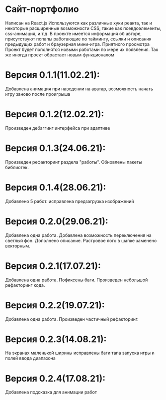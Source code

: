 # Сайт-портфолио
Написан на React.js
Используются как различные хуки реакта, так и некоторые расширенные возможности CSS, такие как псевдоэлементы, css-анимация, и.т.д.
В проекте имеется информация об авторе, присутствуют попапы работающие по таймингу, ссылки и описания предыдущих работ и браузерная мини-игра.
Приятного просмотра
Проект будет пополнятся новыми работами по мере их появления.
Так же иногда проект обрастает новым функционалом
# Версия 0.1.1(11.02.21):
Добавлена анимация при наведении на аватар, возможность начать игру заново после проигрыша
# Версия 0.1.2(12.02.21):
Произведен дебаггинг интерфейса при адаптиве
# Версия 0.1.3(24.06.21):
Произведен рефакторинг раздела "работы". Обновлены пакеты библиотек.
# Версия 0.1.4(28.06.21):
Добавлено 5 работ. исправлена предзагрузка изображений
# Версия 0.2.0(29.06.21):
Добавлена одна работа. Добавлена возможность переключения на светлый фон. Дополнено описание. Растровое лого в шапке заменено векторным.
# Версия 0.2.1(17.07.21):
Добавлена одна работа. Пофиксены баги. Произведен небольшой рефакторинг кода.
# Версия 0.2.2(19.07.21):
Добавлена одна работа. Произведен частичный рефакторинг.
# Версия 0.2.3(14.08.21):
На экранах маленькой ширины исправлены баги тапа запуска игры и полей ввода диапазона
# Версия 0.2.4(17.08.21):
Добавлена подсказка для анимации работ
